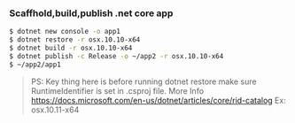
### Scaffhold,build,publish .net core app
```bash
$ dotnet new console -o app1
$ dotnet restore -r osx.10.10-x64
$ dotnet build -r osx.10.10-x64
$ dotnet publish -c Release -o ~/app2 -r osx.10.10-x64
$ ~/app2/app1
```

>PS: Key thing here is before running dotnet restore make sure RuntimeIdentifier is set in .csproj file.
>More Info 
>https://docs.microsoft.com/en-us/dotnet/articles/core/rid-catalog 
>Ex:    <RuntimeIdentifiers>osx.10.11-x64</RuntimeIdentifiers>

